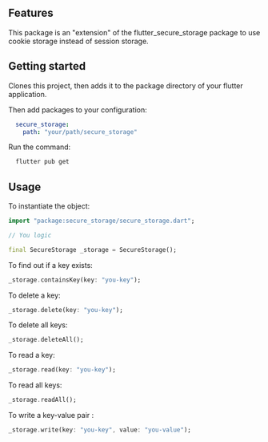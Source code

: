 ## Features

This package is an "extension" of the flutter_secure_storage package to use cookie storage instead of session storage.

## Getting started

Clones this project, then adds it to the package directory of your flutter application.

Then add packages to your configuration:
```yaml
  secure_storage:
    path: "your/path/secure_storage"

```

Run the command:
```bash
  flutter pub get
```

## Usage
To instantiate the object:
```dart
import "package:secure_storage/secure_storage.dart";

// You logic

final SecureStorage _storage = SecureStorage();
```

To find out if a key exists:
```dart
_storage.containsKey(key: "you-key");
```

To delete a key:
```dart
_storage.delete(key: "you-key");
```

To delete all keys:
```dart
_storage.deleteAll();
```

To read a key:
```dart
_storage.read(key: "you-key");
```

To read all keys:
```dart
_storage.readAll();
```

To write a key-value pair :
```dart
_storage.write(key: "you-key", value: "you-value");
```
